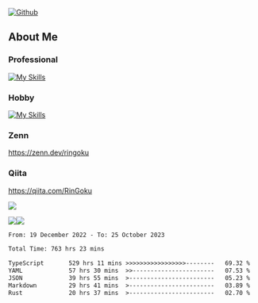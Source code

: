 [![Github](https://img.shields.io/github/followers/skyt-a?label=Follow&style=social)](https://github.com/skyt-a)

## About Me
### Professional
[![My Skills](https://skillicons.dev/icons?i=react,ts,js,nodejs,java,graphql,firebase,githubactions&theme=light)](https://skillicons.dev)
### Hobby
[![My Skills](https://skillicons.dev/icons?i=unity,rust,py&theme=light)](https://skillicons.dev)

### Zenn
https://zenn.dev/ringoku
### Qiita
https://qiita.com/RinGoku


![](https://github-profile-summary-cards.vercel.app/api/cards/profile-details?username=skyt-a&theme=default)

![](https://github-profile-summary-cards.vercel.app/api/cards/repos-per-language?username=skyt-a&theme=default)![](https://github-profile-summary-cards.vercel.app/api/cards/stats?username=RinGoku&theme=default)

<!--START_SECTION:waka-->

```txt
From: 19 December 2022 - To: 25 October 2023

Total Time: 763 hrs 23 mins

TypeScript       529 hrs 11 mins >>>>>>>>>>>>>>>>>--------   69.32 %
YAML             57 hrs 30 mins  >>-----------------------   07.53 %
JSON             39 hrs 55 mins  >------------------------   05.23 %
Markdown         29 hrs 41 mins  >------------------------   03.89 %
Rust             20 hrs 37 mins  >------------------------   02.70 %
```

<!--END_SECTION:waka-->
